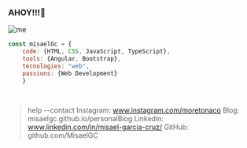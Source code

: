 ### AHOY!!!👋

![me](https://user-images.githubusercontent.com/40589269/104251345-1f4be700-5435-11eb-9300-4ab6f13390fd.jpg)

```js
const misaelGc = {
    code: {HTML, CSS, JavaScript, TypeScript},
    tools: {Angular, Bootstrap},
    tecnologies: "web",
    passions: {Web Development}
    }
    
    
````
 >help --contact
 >Instagram: www.instagram.com/moretonaco
 >Blog: misaelgc.github.io/personalBlog
 >Linkedin: www.linkedin.com/in/misael-garcia-cruz/
 >GitHub: github.com/MisaelGC
````

